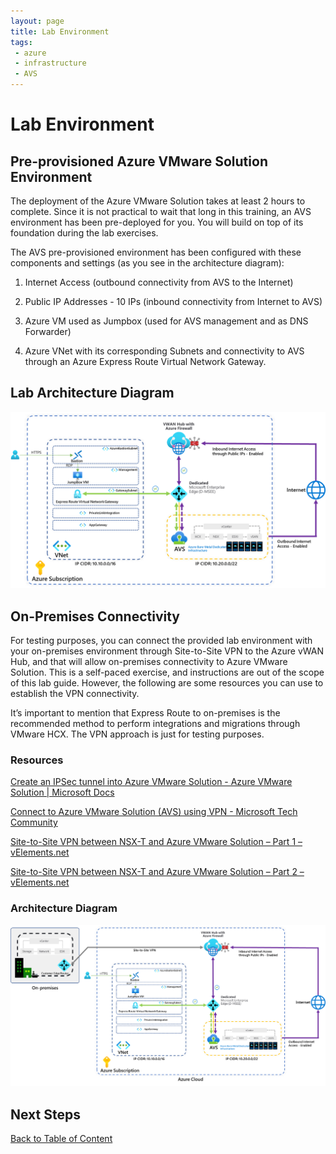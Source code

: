 ```yaml
---
layout: page
title: Lab Environment
tags: 
 - azure
 - infrastructure
 - AVS
---
```


# Lab Environment

## Pre-provisioned Azure VMware Solution Environment

The deployment of the Azure VMware Solution takes at least 2 hours to complete.
Since it is not practical to wait that long in this training, an AVS environment
has been pre-deployed for you. You will build on top of its foundation during
the lab exercises.

The AVS pre-provisioned environment has been configured with these components
and settings (as you see in the architecture diagram):

1. Internet Access (outbound connectivity from AVS to the Internet)

2. Public IP Addresses - 10 IPs (inbound connectivity from Internet to AVS)

3. Azure VM used as Jumpbox (used for AVS management and as DNS Forwarder)

4. Azure VNet with its corresponding Subnets and connectivity to AVS through an
   Azure Express Route Virtual Network Gateway.

## Lab Architecture Diagram

![lab-architecture-diagram](media/lab-environment/lab-architecture-diagram.png)


## On-Premises Connectivity

For testing purposes, you can connect the provided lab environment with your
on-premises environment through Site-to-Site VPN to the Azure vWAN Hub, and that
will allow on-premises connectivity to Azure VMware Solution. This is a
self-paced exercise, and instructions are out of the scope of this lab guide.
However, the following are some resources you can use to establish the VPN
connectivity.

It’s important to mention that Express Route to on-premises is the recommended
method to perform integrations and migrations through VMware HCX. The VPN
approach is just for testing purposes.

### Resources

[Create an IPSec tunnel into Azure VMware Solution - Azure VMware Solution \|
Microsoft
Docs](https://docs.microsoft.com/en-us/azure/azure-vmware/create-ipsec-tunnel)

[Connect to Azure VMware Solution (AVS) using VPN - Microsoft Tech
Community](https://techcommunity.microsoft.com/t5/azure-migration/connect-to-azure-vmware-solution-avs-using-vpn/ba-p/1670603)

[Site-to-Site VPN between NSX-T and Azure VMware Solution – Part 1 –
vElements.net](http://www.velements.net/2021/01/21/site-to-site-vpn-between-nsx-t-and-azure-vmware-solution-part-1/)

[Site-to-Site VPN between NSX-T and Azure VMware Solution – Part 2 –
vElements.net](http://www.velements.net/2021/02/12/site-to-site-vpn-between-nsx-t-and-azure-vmware-solution-part-2/)

### Architecture Diagram

![on-premises-connectivity](media/lab-environment/on-premises-connectivity.png)

## Next Steps

[Back to Table of Content](toc.md#table-of-contents)
